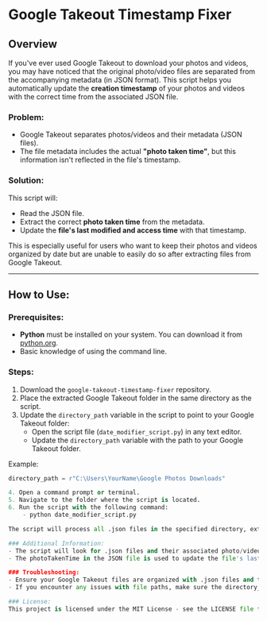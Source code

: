 # Google Takeout Timestamp Fixer

## Overview

If you've ever used Google Takeout to download your photos and videos, you may have noticed that the original photo/video files are separated from the accompanying metadata (in JSON format). This script helps you automatically update the **creation timestamp** of your photos and videos with the correct time from the associated JSON file.

### Problem:

- Google Takeout separates photos/videos and their metadata (JSON files).
- The file metadata includes the actual **"photo taken time"**, but this information isn't reflected in the file's timestamp.

### Solution:

This script will:

- Read the JSON file.
- Extract the correct **photo taken time** from the metadata.
- Update the **file's last modified and access time** with that timestamp.

This is especially useful for users who want to keep their photos and videos organized by date but are unable to easily do so after extracting files from Google Takeout.

---

## How to Use:

### Prerequisites:

- **Python** must be installed on your system. You can download it from [python.org](https://www.python.org/downloads/).
- Basic knowledge of using the command line.

### Steps:

1. Download the `google-takeout-timestamp-fixer` repository.
2. Place the extracted Google Takeout folder in the same directory as the script.
3. Update the `directory_path` variable in the script to point to your Google Takeout folder:
   - Open the script file (`date_modifier_script.py`) in any text editor.
   - Update the `directory_path` variable with the path to your Google Takeout folder.

Example:

```python
directory_path = r"C:\Users\YourName\Google Photos Downloads"

4. Open a command prompt or terminal.
5. Navigate to the folder where the script is located.
6. Run the script with the following command:
    - python date_modifier_script.py

The script will process all .json files in the specified directory, extract the "photo taken time" from the JSON, and update the corresponding photo/video file with the correct timestamp.

### Additional Information:
- The script will look for .json files and their associated photo/video files (same name, .jpg, .mp4, etc.).
- The photoTakenTime in the JSON file is used to update the file's last modified timestamp.

### Troubleshooting:
- Ensure your Google Takeout files are organized with .json files and their corresponding media files in the same folder.
- If you encounter any issues with file paths, make sure the directory_path variable is set correctly.

### License:
This project is licensed under the MIT License - see the LICENSE file for details.
```
